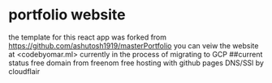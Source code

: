 # portfolio website

the template for this react app was forked from <https://github.com/ashutosh1919/masterPortfolio>
you can veiw the website at <codebyomar.ml>
currently in the process of migrating to GCP
##current status
free domain from freenom
free hosting with github pages
DNS/SSl by cloudflair
